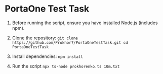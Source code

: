 # PortaOne Test Task


1. Before running the script, ensure you have installed Node.js (includes npm).

2. Clone the repository: ```git clone https://github.com/Prokhor7/PortaOneTestTask.git
cd PortaOneTestTask```

3. Install dependencies: ```npm install```

4. Run the script ```npx ts-node prokhorenko.ts 10m.txt```